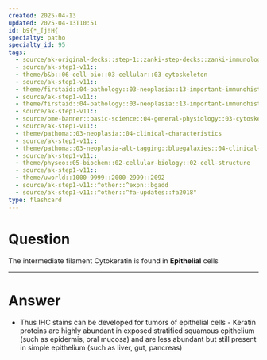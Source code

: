 ```yaml
---
created: 2025-04-13
updated: 2025-04-13T10:51
id: b9{*_[j!H{
specialty: patho
specialty_id: 95
tags:
  - source/ak-original-decks::step-1::zanki-step-decks::zanki-immunology-+-general-pathology::pathoma-chapter-3-(neoplasia)
  - source/ak-step1-v11::
  - theme/b&b::06-cell-bio::03-cellular::03-cytoskeleton
  - source/ak-step1-v11::
  - theme/firstaid::04-pathology::03-neoplasia::13-important-immunohistochemical-stains
  - source/ak-step1-v11::
  - theme/firstaid::04-pathology::03-neoplasia::13-important-immunohistochemical-stains::cytokeratin
  - source/ak-step1-v11::
  - source/ome-banner::basic-science::04-general-physiology::03-cytoskeleton
  - source/ak-step1-v11::
  - theme/pathoma::03-neoplasia::04-clinical-characteristics
  - source/ak-step1-v11::
  - theme/pathoma::03-neoplasia-alt-tagging::bluegalaxies::04-clinical-characteristics::immunohistochemistry
  - source/ak-step1-v11::
  - theme/physeo::05-biochem::02-cellular-biology::02-cell-structure
  - source/ak-step1-v11::
  - theme/uworld::1000-9999::2000-2999::2092
  - source/ak-step1-v11::^other::^expn::bgadd
  - source/ak-step1-v11::^other::^fa-updates::fa2018"
type: flashcard
---
```


# Question
The intermediate filament Cytokeratin is found in **Epithelial** cells

---

# Answer
- Thus IHC stains can be developed for tumors of epithelial cells   - Keratin proteins are highly abundant in exposed stratified squamous epithelium (such as epidermis, oral mucosa) and are less abundant but still present in simple epithelium (such as liver, gut, pancreas)
